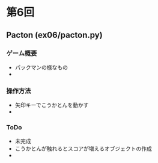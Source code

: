 # 第6回
## Pacton (ex06/pacton.py)
### ゲーム概要
- パックマンの様なもの
- 
### 操作方法
- 矢印キーでこうかとんを動かす
- 
### ToDo
- 未完成
- こうかとんが触れるとスコアが増えるオブジェクトの作成
- 

